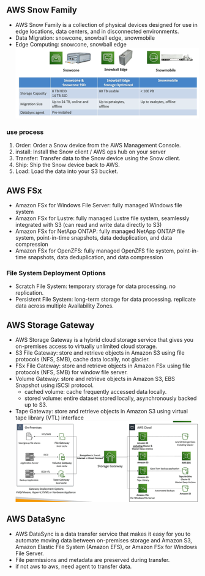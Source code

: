 ## AWS Snow Family
- AWS Snow Family is a collection of physical devices designed for use in edge locations, data centers, and in disconnected environments.
- Data Migration: snowcone, snowball edge, snowmobile
- Edge Computing: snowcone, snowball edge
![AWS Snow Family](img/12.png)
### use process
1. Order: Order a Snow device from the AWS Management Console.
2. install: Install the Snow client / AWS ops hub on your server
3. Transfer: Transfer data to the Snow device using the Snow client.
4. Ship: Ship the Snow device back to AWS.
5. Load: Load the data into your S3 bucket.

## AWS FSx
- Amazon FSx for Windows File Server: fully managed Windows file system
- Amazon FSx for Lustre: fully managed Lustre file system, seamlessly integrated with S3 (can read and write data directly to S3)
- Amazon FSx for NetApp ONTAP: fully managed NetApp ONTAP file system, point-in-time snapshots, data deduplication, and data compression
- Amazon FSx for OpenZFS: fully managed OpenZFS file system, point-in-time snapshots, data deduplication, and data compression

### File System Deployment Options
- Scratch File System: temporary storage for data processing. no replication.
- Persistent File System: long-term storage for data processing. replicate data across multiple Availability Zones.

## AWS Storage Gateway
- AWS Storage Gateway is a hybrid cloud storage service that gives you on-premises access to virtually unlimited cloud storage.
- S3 File Gateway: store and retrieve objects in Amazon S3 using file protocols (NFS, SMB), cache data locally, not glacier.
- FSx File Gateway: store and retrieve objects in Amazon FSx using file protocols (NFS, SMB) for window file server.
- Volume Gateway: store and retrieve objects in Amazon S3, EBS Snapshot using iSCSI protocol.
	- cached volume: cache frequently accessed data locally.
	- stored volume: entire dataset stored locally, asynchronously backed up to S3.
- Tape Gateway: store and retrieve objects in Amazon S3 using virtual tape library (VTL) interface
![AWS Storage Gateway](img/13.png)

## AWS DataSync
- AWS DataSync is a data transfer service that makes it easy for you to automate moving data between on-premises storage and Amazon S3, Amazon Elastic File System (Amazon EFS), or Amazon FSx for Windows File Server.
- File permissions and metadata are preserved during transfer.
- if not aws to aws, need agent to transfer data.